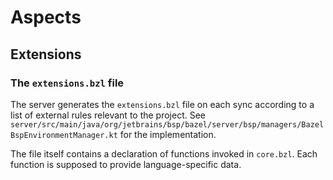 # Aspects

## Extensions

### The `extensions.bzl` file
The server generates the `extensions.bzl` file on each sync according to a list of external rules relevant to the project.
See `server/src/main/java/org/jetbrains/bsp/bazel/server/bsp/managers/BazelBspEnvironmentManager.kt` for the implementation.

The file itself contains a declaration of functions invoked in `core.bzl`. Each function is supposed to provide language-specific data.

